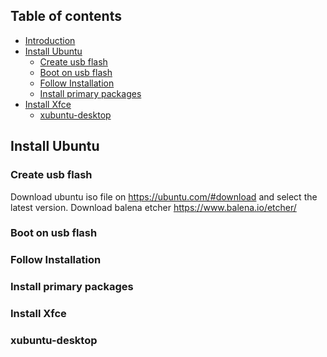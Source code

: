 ## Table of contents

* [Introduction](#introduction)
* [Install Ubuntu](#ubuntu-install)
  * [Create usb flash](#usb-flash)
  * [Boot on usb flash](#boot-on-usb-flash)
  * [Follow Installation](#follow-installation)
  * [Install primary packages](#primary-packages-install)
* [Install Xfce](#xfce)
  * [xubuntu-desktop](#xubuntu-desktop)

## Install Ubuntu

### Create usb flash

Download ubuntu iso file on https://ubuntu.com/#download and select the latest version.
Download balena etcher https://www.balena.io/etcher/


### Boot on usb flash

### Follow Installation

### Install primary packages

### Install Xfce

### xubuntu-desktop
